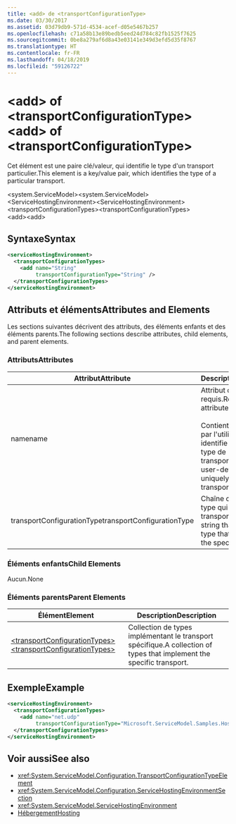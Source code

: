 ```yaml
---
title: <add> de <transportConfigurationType>
ms.date: 03/30/2017
ms.assetid: 03d79db9-571d-4534-acef-d05e5467b257
ms.openlocfilehash: c71a58b13e89bedb5eed24d784c82fb1525f7625
ms.sourcegitcommit: 0be8a279af6d8a43e03141e349d3efd5d35f8767
ms.translationtype: HT
ms.contentlocale: fr-FR
ms.lasthandoff: 04/18/2019
ms.locfileid: "59126722"
---
```

# <a name="add-of-transportconfigurationtype"></a><span data-ttu-id="c7876-102">\<add> of \<transportConfigurationType></span><span class="sxs-lookup"><span data-stu-id="c7876-102">\<add> of \<transportConfigurationType></span></span>
<span data-ttu-id="c7876-103">Cet élément est une paire clé/valeur, qui identifie le type d'un transport particulier.</span><span class="sxs-lookup"><span data-stu-id="c7876-103">This element is a key/value pair, which identifies the type of a particular transport.</span></span>  
  
 <span data-ttu-id="c7876-104">\<system.ServiceModel></span><span class="sxs-lookup"><span data-stu-id="c7876-104">\<system.ServiceModel></span></span>  
<span data-ttu-id="c7876-105">\<ServiceHostingEnvironment></span><span class="sxs-lookup"><span data-stu-id="c7876-105">\<ServiceHostingEnvironment></span></span>  
<span data-ttu-id="c7876-106">\<transportConfigurationTypes></span><span class="sxs-lookup"><span data-stu-id="c7876-106">\<transportConfigurationTypes></span></span>  
<span data-ttu-id="c7876-107">\<add></span><span class="sxs-lookup"><span data-stu-id="c7876-107">\<add></span></span>  
  
## <a name="syntax"></a><span data-ttu-id="c7876-108">Syntaxe</span><span class="sxs-lookup"><span data-stu-id="c7876-108">Syntax</span></span>  
  
```xml  
<serviceHostingEnvironment>
  <transportConfigurationTypes>
    <add name="String"
         transportConfigurationType="String" />
  </transportConfigurationTypes>
</serviceHostingEnvironment>
```  
  
## <a name="attributes-and-elements"></a><span data-ttu-id="c7876-109">Attributs et éléments</span><span class="sxs-lookup"><span data-stu-id="c7876-109">Attributes and Elements</span></span>  
 <span data-ttu-id="c7876-110">Les sections suivantes décrivent des attributs, des éléments enfants et des éléments parents.</span><span class="sxs-lookup"><span data-stu-id="c7876-110">The following sections describe attributes, child elements, and parent elements.</span></span>  
  
### <a name="attributes"></a><span data-ttu-id="c7876-111">Attributs</span><span class="sxs-lookup"><span data-stu-id="c7876-111">Attributes</span></span>  
  
|<span data-ttu-id="c7876-112">Attribut</span><span class="sxs-lookup"><span data-stu-id="c7876-112">Attribute</span></span>|<span data-ttu-id="c7876-113">Description</span><span class="sxs-lookup"><span data-stu-id="c7876-113">Description</span></span>|  
|---------------|-----------------|  
|<span data-ttu-id="c7876-114">name</span><span class="sxs-lookup"><span data-stu-id="c7876-114">name</span></span>|<span data-ttu-id="c7876-115">Attribut de chaîne requis.</span><span class="sxs-lookup"><span data-stu-id="c7876-115">Required String attribute.</span></span><br /><br /> <span data-ttu-id="c7876-116">Contient une clé définie par l'utilisateur qui identifie uniquement le type de transport.</span><span class="sxs-lookup"><span data-stu-id="c7876-116">Contains a user-defined key that uniquely identifies the transport type.</span></span>|  
|<span data-ttu-id="c7876-117">transportConfigurationType</span><span class="sxs-lookup"><span data-stu-id="c7876-117">transportConfigurationType</span></span>|<span data-ttu-id="c7876-118">Chaîne contenant le type qui implémente le transport spécifique.</span><span class="sxs-lookup"><span data-stu-id="c7876-118">A string that contains the type that implements the specific transport.</span></span>|  
  
### <a name="child-elements"></a><span data-ttu-id="c7876-119">Éléments enfants</span><span class="sxs-lookup"><span data-stu-id="c7876-119">Child Elements</span></span>  
 <span data-ttu-id="c7876-120">Aucun.</span><span class="sxs-lookup"><span data-stu-id="c7876-120">None</span></span>  
  
### <a name="parent-elements"></a><span data-ttu-id="c7876-121">Éléments parents</span><span class="sxs-lookup"><span data-stu-id="c7876-121">Parent Elements</span></span>  
  
|<span data-ttu-id="c7876-122">Élément</span><span class="sxs-lookup"><span data-stu-id="c7876-122">Element</span></span>|<span data-ttu-id="c7876-123">Description</span><span class="sxs-lookup"><span data-stu-id="c7876-123">Description</span></span>|  
|-------------|-----------------|  
|[<span data-ttu-id="c7876-124">\<transportConfigurationTypes></span><span class="sxs-lookup"><span data-stu-id="c7876-124">\<transportConfigurationTypes></span></span>](../../../../../docs/framework/configure-apps/file-schema/wcf/transportconfigurationtypes.md)|<span data-ttu-id="c7876-125">Collection de types implémentant le transport spécifique.</span><span class="sxs-lookup"><span data-stu-id="c7876-125">A collection of types that implement the specific transport.</span></span>|  
  
## <a name="example"></a><span data-ttu-id="c7876-126">Exemple</span><span class="sxs-lookup"><span data-stu-id="c7876-126">Example</span></span>  
  
```xml  
<serviceHostingEnvironment>
  <transportConfigurationTypes>
    <add name="net.udp"
         transportConfigurationType="Microsoft.ServiceModel.Samples.Hosting.HostedUdpTransportConfiguration, UdpActivation, Version=1.0.0.0, Culture=neutral, PublicKeyToken=6fa904d2da1848d6" />
  </transportConfigurationTypes>
</serviceHostingEnvironment>
```  
  
## <a name="see-also"></a><span data-ttu-id="c7876-127">Voir aussi</span><span class="sxs-lookup"><span data-stu-id="c7876-127">See also</span></span>

- <xref:System.ServiceModel.Configuration.TransportConfigurationTypeElement>
- <xref:System.ServiceModel.Configuration.ServiceHostingEnvironmentSection>
- <xref:System.ServiceModel.ServiceHostingEnvironment>
- [<span data-ttu-id="c7876-128">Hébergement</span><span class="sxs-lookup"><span data-stu-id="c7876-128">Hosting</span></span>](../../../../../docs/framework/wcf/feature-details/hosting.md)
